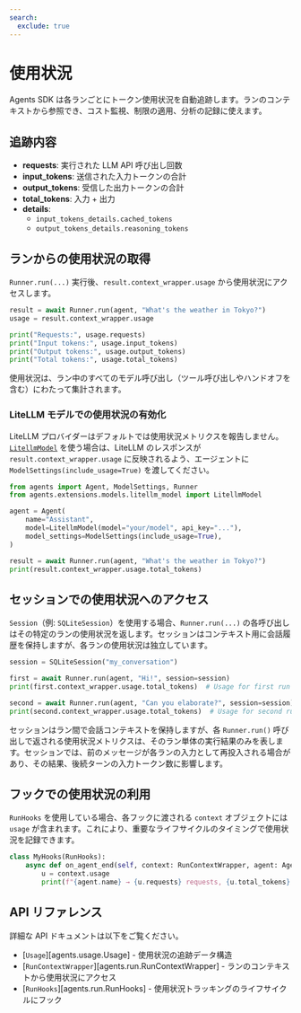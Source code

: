 ```yaml
---
search:
  exclude: true
---
```

# 使用状況

Agents SDK は各ランごとにトークン使用状況を自動追跡します。ランのコンテキストから参照でき、コスト監視、制限の適用、分析の記録に使えます。

## 追跡内容

- **requests**: 実行された LLM API 呼び出し回数
- **input_tokens**: 送信された入力トークンの合計
- **output_tokens**: 受信した出力トークンの合計
- **total_tokens**: 入力 + 出力
- **details**:
  - `input_tokens_details.cached_tokens`
  - `output_tokens_details.reasoning_tokens`

## ランからの使用状況の取得

`Runner.run(...)` 実行後、`result.context_wrapper.usage` から使用状況にアクセスします。

```python
result = await Runner.run(agent, "What's the weather in Tokyo?")
usage = result.context_wrapper.usage

print("Requests:", usage.requests)
print("Input tokens:", usage.input_tokens)
print("Output tokens:", usage.output_tokens)
print("Total tokens:", usage.total_tokens)
```

使用状況は、ラン中のすべてのモデル呼び出し（ツール呼び出しやハンドオフを含む）にわたって集計されます。

### LiteLLM モデルでの使用状況の有効化

LiteLLM プロバイダーはデフォルトでは使用状況メトリクスを報告しません。[`LitellmModel`](models/litellm.md) を使う場合は、LiteLLM のレスポンスが `result.context_wrapper.usage` に反映されるよう、エージェントに `ModelSettings(include_usage=True)` を渡してください。

```python
from agents import Agent, ModelSettings, Runner
from agents.extensions.models.litellm_model import LitellmModel

agent = Agent(
    name="Assistant",
    model=LitellmModel(model="your/model", api_key="..."),
    model_settings=ModelSettings(include_usage=True),
)

result = await Runner.run(agent, "What's the weather in Tokyo?")
print(result.context_wrapper.usage.total_tokens)
```

## セッションでの使用状況へのアクセス

`Session`（例: `SQLiteSession`）を使用する場合、`Runner.run(...)` の各呼び出しはその特定のランの使用状況を返します。セッションはコンテキスト用に会話履歴を保持しますが、各ランの使用状況は独立しています。

```python
session = SQLiteSession("my_conversation")

first = await Runner.run(agent, "Hi!", session=session)
print(first.context_wrapper.usage.total_tokens)  # Usage for first run

second = await Runner.run(agent, "Can you elaborate?", session=session)
print(second.context_wrapper.usage.total_tokens)  # Usage for second run
```

セッションはラン間で会話コンテキストを保持しますが、各 `Runner.run()` 呼び出しで返される使用状況メトリクスは、そのラン単体の実行結果のみを表します。セッションでは、前のメッセージが各ランの入力として再投入される場合があり、その結果、後続ターンの入力トークン数に影響します。

## フックでの使用状況の利用

`RunHooks` を使用している場合、各フックに渡される `context` オブジェクトには `usage` が含まれます。これにより、重要なライフサイクルのタイミングで使用状況を記録できます。

```python
class MyHooks(RunHooks):
    async def on_agent_end(self, context: RunContextWrapper, agent: Agent, output: Any) -> None:
        u = context.usage
        print(f"{agent.name} → {u.requests} requests, {u.total_tokens} total tokens")
```

## API リファレンス

詳細な API ドキュメントは以下をご覧ください。

-   [`Usage`][agents.usage.Usage] - 使用状況の追跡データ構造
-   [`RunContextWrapper`][agents.run.RunContextWrapper] - ランのコンテキストから使用状況にアクセス
-   [`RunHooks`][agents.run.RunHooks] - 使用状況トラッキングのライフサイクルにフック